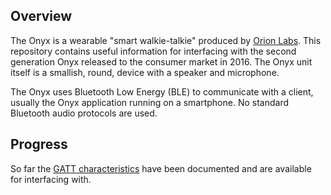 ## Overview

The Onyx is a wearable "smart walkie-talkie" produced by [Orion Labs](https://www.orionlabs.io/).  This repository contains useful information for interfacing with the second generation Onyx released to the consumer market in 2016.  The Onyx unit itself is a smallish, round, device with a speaker and microphone.

The Onyx uses Bluetooth Low Energy (BLE) to communicate with a client, usually the Onyx application running on a smartphone.  No standard Bluetooth audio protocols are used.

## Progress

So far the [GATT characteristics](docs/characteristics.md) have been documented and are available for interfacing with.